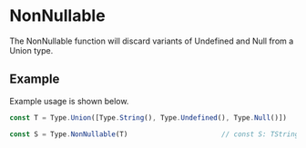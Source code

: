 # NonNullable

The NonNullable function will discard variants of Undefined and Null from a Union type.

## Example

Example usage is shown below.

```typescript
const T = Type.Union([Type.String(), Type.Undefined(), Type.Null()])

const S = Type.NonNullable(T)                       // const S: TString
```